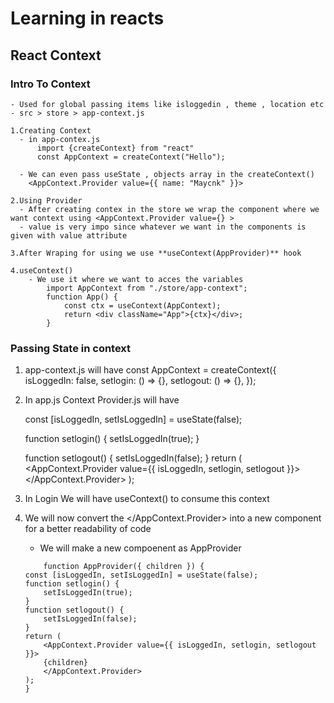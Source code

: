 # Learning in reacts

## React Context

### Intro To Context

    - Used for global passing items like isloggedin , theme , location etc
    - src > store > app-context.js

    1.Creating Context
      - in app-contex.js
          import {createContext} from "react"
          const AppContext = createContext("Hello");

      - We can even pass useState , objects array in the createContext()
        <AppContext.Provider value={{ name: "Maycnk" }}>

    2.Using Provider
      - After creating contex in the store we wrap the component where we want context using <AppContext.Provider value={} >
      - value is very impo since whatever we want in the components is given with value attribute

    3.After Wraping for using we use **useContext(AppProvider)** hook

    4.useContext()
        - We use it where we want to acces the variables
            import AppContext from "./store/app-context";
            function App() {
                const ctx = useContext(AppContext);
                return <div className="App">{ctx}</div>;
            }

### Passing State in context

1. app-context.js will have
   const AppContext = createContext({
   isLoggedIn: false,
   setlogin: () => {},
   setlogout: () => {},
   });
2. In app.js Context Provider.js will have

   const [isLoggedIn, setIsLoggedIn] = useState(false);

   function setlogin() {
   setIsLoggedIn(true);
   }

   function setlogout() {
   setIsLoggedIn(false);
   }
   return (
   <AppContext.Provider value={{ isLoggedIn, setlogin, setlogout }}>
   <Login></Login>
   </AppContext.Provider>
   );

3. In Login We will have useContext() to consume this context

4. We will now convert the </AppContext.Provider> into a new component for a better readability of code

   - We will make a new compoenent as AppProvider

   ```
       function AppProvider({ children }) {
   const [isLoggedIn, setIsLoggedIn] = useState(false);
   function setlogin() {
       setIsLoggedIn(true);
   }
   function setlogout() {
       setIsLoggedIn(false);
   }
   return (
       <AppContext.Provider value={{ isLoggedIn, setlogin, setlogout }}>
       {children}
       </AppContext.Provider>
   );
   }
   ```
